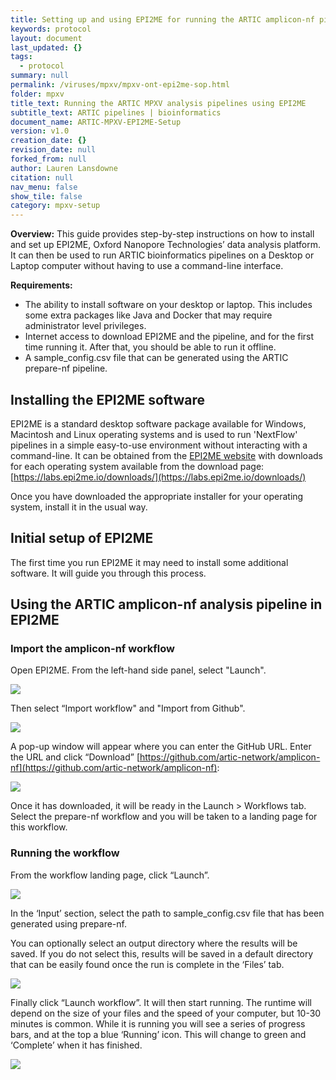 ```yaml
---
title: Setting up and using EPI2ME for running the ARTIC amplicon-nf pipeline
keywords: protocol
layout: document
last_updated: {}
tags:
  - protocol
summary: null
permalink: /viruses/mpxv/mpxv-ont-epi2me-sop.html
folder: mpxv
title_text: Running the ARTIC MPXV analysis pipelines using EPI2ME
subtitle_text: ARTIC pipelines | bioinformatics
document_name: ARTIC-MPXV-EPI2ME-Setup
version: v1.0
creation_date: {}
revision_date: null
forked_from: null
author: Lauren Lansdowne
citation: null
nav_menu: false
show_tile: false
category: mpxv-setup
---
```


**Overview:** 
This guide provides step-by-step instructions on how to install and set up EPI2ME, Oxford Nanopore Technologies’ data analysis platform. It can then be used to run ARTIC bioinformatics pipelines on a Desktop or Laptop computer without having to use a command-line interface.

**Requirements:**

* The ability to install software on your desktop or laptop. This includes some extra packages like Java and Docker that may require administrator level privileges.   
* Internet access to download EPI2ME and the pipeline, and for the first time running it. After that, you should be able to run it offline.
* A sample_config.csv file that can be generated using the ARTIC prepare-nf pipeline. 


## Installing the EPI2ME software

EPI2ME is a standard desktop software package available for Windows, Macintosh and Linux operating systems and is used to run 'NextFlow' pipelines in a simple easy-to-use environment without interacting with a command-line. It can be obtained from the [EPI2ME website](https://labs.epi2me.io) with downloads for each operating system available from the download page:
 [https://labs.epi2me.io/downloads/](https://labs.epi2me.io/downloads/)

Once you have downloaded the appropriate installer for your operating system, install it in the usual way.

## Initial setup of EPI2ME

The first time you run EPI2ME it may need to install some additional software. It will guide you through this process.


## Using the ARTIC amplicon-nf analysis pipeline in EPI2ME


### **Import the amplicon-nf workflow**

Open EPI2ME. From the left-hand side panel, select "Launch". 

![](https://github.com/artic-network/artic-doc/blob/hackathon/images/prepare-nf/Screenshot_preparenf_launch.png )
  
Then select “Import workflow" and "Import from Github".

![](https://github.com/artic-network/artic-doc/blob/hackathon/images/prepare-nf/Screenshot_preparenf_import.png )

A pop-up window will appear where you can enter the GitHub URL. Enter the URL and click “Download” [https://github.com/artic-network/amplicon-nf](https://github.com/artic-network/amplicon-nf):


![](https://github.com/artic-network/artic-doc/blob/hackathon/images/prepare-nf/Screenshot_import_amplicon-nf.png)

 
Once it has downloaded, it will be ready in the Launch > Workflows tab. Select the prepare-nf workflow and you will be taken to a landing page for this workflow.

### **Running the workflow**

From the workflow landing page, click “Launch”.

![](https://github.com/artic-network/artic-doc/blob/hackathon/images/prepare-nf/Screenshot_ampliconnf_launch.png)


In the ‘Input’ section, select the path to sample_config.csv file that has been generated using prepare-nf. 

You can optionally select an output directory where the results will be saved. If you do not select this, results will be saved in a default directory that can be easily found once the run is complete in the ‘Files’ tab.

![](https://github.com/artic-network/artic-doc/blob/hackathon/images/prepare-nf/Screenshot_ampliconnf_path.png)

Finally click “Launch workflow”. It will then start running. The runtime will depend on the size of your files and the speed of your computer, but 10-30 minutes is common. While it is running you will see a series of progress bars, and at the top a blue ‘Running’ icon. This will change to green and ‘Complete’ when it has finished.

![](https://github.com/artic-network/artic-doc/blob/hackathon/images/prepare-nf/Screenshot_ampliconnf_done.png)


